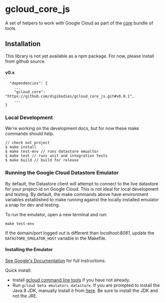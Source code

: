 # gcloud_core_js
A set of helpers to work with Google Cloud as part of the [core](https://digibodies.github.io/core/) bundle of tools.

Installation
-------------
This library is not yet available as a npm package. For now, please install from github source.

#### v0.x
```
  "dependencies": {
    ...
    "gcloud_core": "https://github.com/digibodies/gcloud_core_js.git#v0.0.1",
    ...
}
```

### Local Development
We're working on the development docs, but for now these make commands should help.
```
// check out project
$ make install
$ make test-env // runs datastore emualtor
$ make test // runs unit and integration tests
$ make build // build for release
```

### Running the Google Cloud Datastore Emulator
By default, the Datastore client will attempt to connect to the live datastore for your project-id on Google Cloud. This is not ideal for local development and testing. By default, the make commands above have environment variables established to make running against the locally installed emulator a snap for dev and testing.

To run the emulator, open a new terminal and run:
```
make test-env
```
If the domain/port logged out is different than *localhost:8081*, update the `DATASTORE_EMULATOR_HOST` variable in the Makefile.

#### Installing the Emulator
[See Google's Documentation](https://cloud.google.com/appengine/docs/standard/python/tools/migrate-cloud-datastore-emulator) for full instructions.

Quick install:
* Install [gcloud command line tools](https://cloud.google.com/sdk/install) if you have not already.
* Run `gcloud beta emulators datastore`. If you are prompted to install the Java 8 JDK, manually install it from [here](https://www.oracle.com/technetwork/java/javase/downloads/jdk8-downloads-2133151.html). Be sure to install the JDK and not the JRE.
